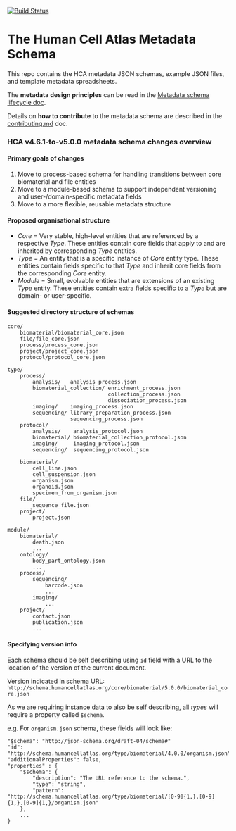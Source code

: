 [![Build Status](https://travis-ci.org/HumanCellAtlas/metadata-schema.svg)](https://travis-ci.org/HumanCellAtlas/metadata-schema)


# The Human Cell Atlas Metadata Schema

This repo contains the HCA metadata JSON schemas, example JSON files, and template metadata spreadsheets.

The **metadata design principles** can be read in the [Metadata schema lifecycle doc](docs/Metadata_schema_lifecycle_doc.md).

Details on **how to contribute** to the metadata schema are described in the [contributing.md](contributing.md) doc.


### HCA v4.6.1-to-v5.0.0 metadata schema changes overview

#### Primary goals of changes

1. Move to process-based schema for handling transitions between core biomaterial and file entities
1. Move to a module-based schema to support independent versioning and user-/domain-specific metadata fields
1. Move to a more flexible, reusable metadata structure

#### Proposed organisational structure 

* *Core* = Very stable, high-level entities that are referenced by a respective *Type*. These entities contain core fields that apply to and are inherited by corresponding *Type* entities.
* *Type* = An entity that is a specific instance of *Core* entity type. These entities contain fields specific to that *Type* and inherit core fields from the corresponding *Core* entity.
* *Module* = Small, evolvable entities that are extensions of an existing *Type* entity. These entities contain extra fields specific to a *Type* but are domain- or user-specific.

#### Suggested directory structure of schemas

```
core/
    biomaterial/biomaterial_core.json	
    file/file_core.json
    process/process_core.json
    project/project_core.json
    protocol/protocol_core.json
 
type/
    process/    
        analysis/   analysis_process.json
        biomaterial_collection/ enrichment_process.json
                                collection_process.json
                                dissociation_process.json
        imaging/    imaging_process.json
        sequencing/	library_preparation_process.json
                    sequencing_process.json
    protocol/  
        analysis/    analysis_protocol.json
        biomaterial/ biomaterial_collection_protocol.json
        imaging/     imaging_protocol.json
        sequencing/  sequencing_protocol.json
                  
    biomaterial/
        cell_line.json
        cell_suspension.json
        organism.json
        organoid.json
        specimen_from_organism.json
    file/		
        sequence_file.json
    project/	
        project.json
 
module/
    biomaterial/
        death.json
        ...
    ontology/
        body_part_ontology.json
        ...
    process/
        sequencing/
            barcode.json
            ...
        imaging/
            ...
    project/
        contact.json
        publication.json
        ...

```

#### Specifying version info

Each schema should be self describing using `id` field with a URL to the location of the version of the current document. 

Version indicated in schema URL: `http://schema.humancellatlas.org/core/biomaterial/5.0.0/biomaterial_core.json`

As we are requiring instance data to also be self describing, all *types* will require a property called `$schema`. 

e.g. For `organism.json` schema, these fields will look like: 

``` 
"$schema": "http://json-schema.org/draft-04/schema#"
"id": "http://schema.humancellatlas.org/type/biomaterial/4.0.0/organism.json"
"additionalProperties": false,
"properties" : {
    "$schema": {
        "description": "The URL reference to the schema.",
        "type": "string",
        "pattern": "http://schema.humancellatlas.org/type/biomaterial/[0-9]{1,}.[0-9]{1,}.[0-9]{1,}/organism.json"
    },
    ...
}
```

